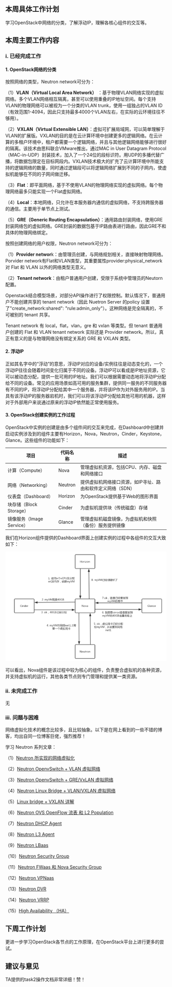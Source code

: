 ## 本周具体工作计划

学习OpenStack中网络的分类，了解浮动IP，理解各核心组件的交互等。



## 本周主要工作内容

### i. 已经完成工作

#### 1. OpenStack网络的分类

按照网络的类型，Neutron network可分为：

（1）**VLAN（Virtual Local Area Network）** ：基于物理VLAN网络实现的虚拟网络。多个VLAN网络相互隔离，甚至可以使用重叠的IP地址空间。每个支持VLAN的物理网络可以被视为一个分类的VLAN trunk，使用一组独占的VLAN ID（有效范围1-4094，因此只支持最多4000个VLAN左右，在实际的云环境往往不够用）。

（2）**VXLAN（Virtual Extensible LAN）**：虚拟可扩展局域网，可以简单理解于VLAN的扩展版。VXLAN的目的是在云计算环境中创建更多的逻辑网络。在云计算的多租户环境中，租户都需要一个逻辑网络，并且与其他逻辑网络能够进行很好的隔离。该技术由思科联合VMware推出，通过MAC in User Datagram Protocol（MAC-in-UDP）封装技术，加入了一个24位的段标识符。用UDP的多播代替广播，将数据包限定在目标网段内。VXLAN技术极大的扩充了云计算环境中所能支持的逻辑网络的数量，同时通过逻辑段可以将逻辑网络扩展到不同的子网内，使虚拟机能够在不同的子网间做迁移。 

（3）**Flat**：即平面网络，基于不使用VLAN的物理网络实现的虚拟网络。每个物理网络最多只能实现一个Flat虚拟网络。

（4）**Local**：本地网络，只允许在本服务器内通信的虚拟网络，不支持跨服务器的通信。主要用于单节点上测试。

（5）**GRE（Generic Routing Encapsulation）**：通用路由封装网络，使用GRE封装网络包的虚拟网络。GRE封装的数据包基于IP路由表进行路由，因此GRE不和具体的物理网络绑定。



按照创建网络的用户权限，Neutron network可分为：

（1）**Provider networ**k：由管理员创建，与网络规划相关，直接映射物理网络。Porvider network有Flat和VLAN类型，其重要属性provider:physical_network对 Flat 和 VLAN 以外的网络类型无意义。 

（2）**Tenant network**：由租户普通用户创建，受限于系统中管理员的Neutorn配置。

Openstack结合模型场景，对部分API操作进行了权限控制。默认情况下，普通用户不能创建共享的 tenant network（因此 Nuetron Server 的policy 设置了"create_network:shared": "rule:admin_only"）。这种网络是完全隔离的，不可被别的 tenant 共享。

Tenant network 有 local，flat，vlan，gre 和 vxlan 等类型。但 tenant 普通用户创建的 Flat 和 VLAN tenant network 实际还是 Provider network。所以，真正有意义的是与物理网络没有绑定关系的 GRE 和 VXLAN 类型。



#### 2. 浮动IP

正如其名字中的“浮动”的意思，浮动IP对应的设备/实例往往是动态变化的，一个浮动IP往往会随着时间变化归属于不同的设备。浮动IP可以看成是IP地址资源，它可以被动态分配，提供一批可用的IP地址。我们可以根据需要动态地将浮动IP分配给不同的设备。常见的应用场景如高可用的服务集群，提供同一服务的不同服务器有不同的IP，将浮动IP分配给其中一个服务器，并将该IP作为对外服务用的IP。当具有该浮动IP的服务器宕机时，我们可以将该浮动IP分配给其他可用的机器，这样对于外部用户来说通过原来的浮动IP依然能正常使用服务。



#### 3. OpenStack创建实例的工作过程

OpenStack中实例的创建是由多个组件间的交互来完成，在Dashboard中创建并启动实例涉及到的组件主要有Horizon，Nova，Neutron，Cinder，Keystone，Glance。这些组件的功能如下：

| 项目                      | 代码名称 | 描述                                                        |
| ------------------------- | -------- | ----------------------------------------------------------- |
| 计算（Compute）           | Nova     | 管理虚拟机资源，包括CPU、内存、磁盘和网络接口               |
| 网络（Networking）        | Neutron  | 提供虚拟机网络接口资源，如IP寻址、路由和软件定义网络（SDN） |
| 仪表盘（Dashboard）       | Horizon  | 为OpenStack提供基于Web的图形界面                            |
| 块存储（Block Storage）   | Cinder   | 为虚拟机提供块（传统磁盘）存储                              |
| 镜像服务（Image Service） | Glance   | 管理虚拟机磁盘镜像，为虚拟机和快照（备份）服务提供镜像      |

我们在Horizon组件提供的Dashboard界面上创建实例的过程中各组件的交互大致如下：

![openstack组件交互流程](images\openstack组件交互流程.png?raw=true)

可以看出，Nova组件是该过程中较为核心的组件，负责整合虚拟机的各种资源，并支持虚拟机的运行，其他各类节点则专门管理和提供某一类资源。



### ii. 未完成工作

无



### iii. 问题与困难

网络虚拟化技术的概念比较多，且比较抽象。以下是在网上看到的一些不错的博客，均出自同一位博客巨佬，强烈推荐！

学习 Neutron 系列文章：

（1）[Neutron 所实现的网络虚拟化](https://www.cnblogs.com/sammyliu/p/4622563.html%20)

（2）[Neutron OpenvSwitch + VLAN 虚拟网络](http://www.cnblogs.com/sammyliu/p/4626419.html%20)

（3）[Neutron OpenvSwitch + GRE/VxLAN 虚拟网络](http://www.cnblogs.com/sammyliu/p/4627230.html%20)

（4）[Neutron Linux Bridge + VLAN/VXLAN 虚拟网络](https://www.cnblogs.com/sammyliu/p/5999612.html%20)

（5）[Linux bridge + VXLAN 详解](http://www.cnblogs.com/sammyliu/p/4985907.html)

（6）[Neutron OVS OpenFlow 流表 和 L2 Population](http://www.cnblogs.com/sammyliu/p/4633814.html%20)

（7）[Neutron DHCP Agent](http://www.cnblogs.com/sammyliu/p/4419195.html)

（8）[Neutron L3 Agent](http://www.cnblogs.com/sammyliu/p/4636091.html%20)  

（9）[Neutron LBaas](http://www.cnblogs.com/sammyliu/p/4656176.html%20)

（10）[Neutron Security Group](http://www.cnblogs.com/sammyliu/p/4658746.html%20)

（11）[Neutron FWaas 和 Nova Security Group](http://www.cnblogs.com/sammyliu/p/4675991.html)

（12）[Neutron VPNaas](http://www.cnblogs.com/sammyliu/p/4677386.html%20)

（13）[Neutron DVR](http://www.cnblogs.com/sammyliu/p/4713562.html)

（14）[Neutron VRRP](http://www.cnblogs.com/sammyliu/p/4692081.html)

（15）[High Availability （HA）](http://www.cnblogs.com/sammyliu/p/4741967.html)



## 下周工作计划

更进一步学习OpenStack各节点的工作原理，在OpenStack平台上进行更多的尝试。



## 建议与意见

TA提供的task2操作文档非常详细！赞！